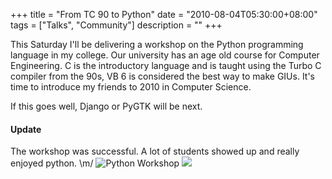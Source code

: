 +++
title = "From TC 90 to Python"
date = "2010-08-04T05:30:00+08:00"
tags = ["Talks", "Community"]
description = ""
+++


This Saturday I'll be delivering a workshop on the Python programming language in my college. Our university has an age old course for Computer Engineering. C is the introductory language and is taught using the Turbo C compiler from the 90s, VB 6 is considered the best way to make GIUs. It's time to introduce my friends to 2010 in Computer Science. 

<!-- more -->

If this goes well, Django or PyGTK will be next.

<p>

#### Update

<span>

The workshop was successful. A lot of students showed up and really enjoyed python. \m/ 
</span>
![Python Workshop](http://farm5.static.flickr.com/4131/5120070946_c808a3082f_z_d.jpg "Python Workshop")
![](http://feeds.feedburner.com/~r/Owaislone/~4/t4u4AOJKF7w)
